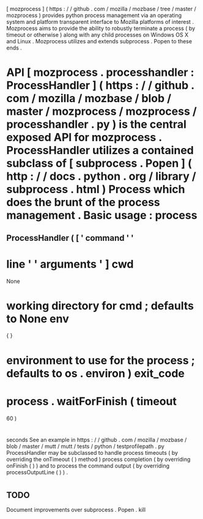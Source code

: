 [
mozprocess
]
(
https
:
/
/
github
.
com
/
mozilla
/
mozbase
/
tree
/
master
/
mozprocess
)
provides
python
process
management
via
an
operating
system
and
platform
transparent
interface
to
Mozilla
platforms
of
interest
.
Mozprocess
aims
to
provide
the
ability
to
robustly
terminate
a
process
(
by
timeout
or
otherwise
)
along
with
any
child
processes
on
Windows
OS
X
and
Linux
.
Mozprocess
utilizes
and
extends
subprocess
.
Popen
to
these
ends
.
#
API
[
mozprocess
.
processhandler
:
ProcessHandler
]
(
https
:
/
/
github
.
com
/
mozilla
/
mozbase
/
blob
/
master
/
mozprocess
/
mozprocess
/
processhandler
.
py
)
is
the
central
exposed
API
for
mozprocess
.
ProcessHandler
utilizes
a
contained
subclass
of
[
subprocess
.
Popen
]
(
http
:
/
/
docs
.
python
.
org
/
library
/
subprocess
.
html
)
Process
which
does
the
brunt
of
the
process
management
.
Basic
usage
:
process
=
ProcessHandler
(
[
'
command
'
'
-
line
'
'
arguments
'
]
cwd
=
None
#
working
directory
for
cmd
;
defaults
to
None
env
=
{
}
#
environment
to
use
for
the
process
;
defaults
to
os
.
environ
)
exit_code
=
process
.
waitForFinish
(
timeout
=
60
)
#
seconds
See
an
example
in
https
:
/
/
github
.
com
/
mozilla
/
mozbase
/
blob
/
master
/
mutt
/
mutt
/
tests
/
python
/
testprofilepath
.
py
ProcessHandler
may
be
subclassed
to
handle
process
timeouts
(
by
overriding
the
onTimeout
(
)
method
)
process
completion
(
by
overriding
onFinish
(
)
)
and
to
process
the
command
output
(
by
overriding
processOutputLine
(
)
)
.
#
TODO
-
Document
improvements
over
subprocess
.
Popen
.
kill

